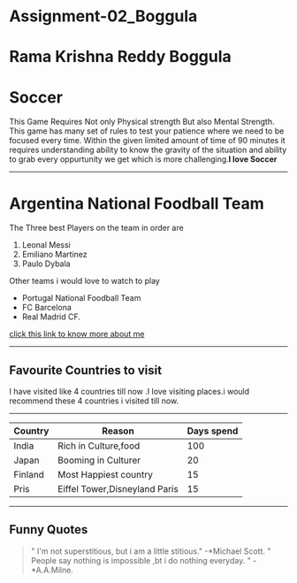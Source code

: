 # Assignment-02_Boggula
# Rama Krishna Reddy Boggula
# Soccer
This Game Requires Not only Physical strength But also Mental Strength. This game has many set of rules to test your patience where we need to be focused every time. Within the given limited amount of time of 90 minutes it requires understanding ability to know the gravity of the situation and ability to grab every oppurtunity we get which is more challenging.**I love Soccer**

-----------------------------------------------------------
# Argentina National Foodball Team 
The Three best Players on the team in order are 
1. Leonal Messi
2. Emiliano Martinez
3. Paulo Dybala

 Other teams i would love to watch to play
* Portugal National Foodball Team
* FC Barcelona 
* Real Madrid CF.

[click this link to know more about me](AboutMe.md)

**********

## Favourite Countries to visit
I have visited like 4 countries till now .I love visiting places.i would recommend these 4 countries i visited till now.

---------------------------------------------------------------
|Country   |         Reason                    |   Days spend |
|----------|-----------------------------------|--------------|
|India     |     Rich in Culture,food          |      100     |
|Japan     |    Booming in Culturer            |      20      |
|Finland   |     Most Happiest country         |      15      |
|Pris      |   Eiffel Tower,Disneyland Paris   |      15      |

*********
## Funny Quotes

>" I'm not superstitious, but i am a little stitious."
-*Michael Scott.
>" People say nothing is impossible ,bt i do nothing everyday. "
-*A.A.Milne.
